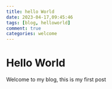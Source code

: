 ```yaml
---
title: hello World
date: 2023-04-17,09:45:46
tags: [blog, helloworld]
comment: true
categories: welcome
---
```


# Hello World

Welcome to my blog, this is my first post
